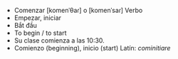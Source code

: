 - Comenzar	[komenˈθaɾ] o [komenˈsaɾ]	Verbo
- Empezar, iniciar
- Bắt đầu
- To begin / to start
- Su clase comienza a las 10:30.
- Comienzo (beginning), inicio (start)	Latín: *cominitiare*